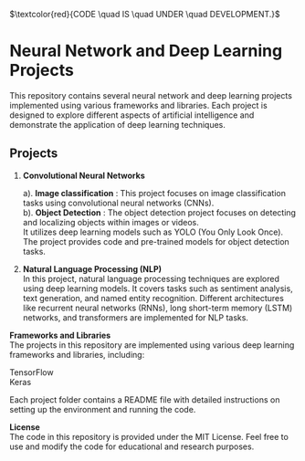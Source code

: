 $\textcolor{red}{CODE \quad IS \quad UNDER \quad DEVELOPMENT.}$

# Neural Network and Deep Learning Projects 
This repository contains several neural network and deep learning projects implemented using various frameworks and libraries. Each project is designed to explore different aspects of artificial intelligence and demonstrate the application of deep learning techniques.

## Projects
1. **Convolutional Neural Networks**     

    a). **Image classification** : This project focuses on image classification tasks using convolutional neural networks (CNNs).  
    b). **Object Detection** : The object detection project focuses on detecting and localizing objects within images or videos.    
     It utilizes deep learning models such as YOLO (You Only Look Once). 
     The project provides code and pre-trained models for object detection tasks.

2. **Natural Language Processing (NLP)**      
In this project, natural language processing techniques are explored using deep learning models. 
It covers tasks such as sentiment analysis, text generation, and named entity recognition. 
Different architectures like recurrent neural networks (RNNs), long short-term memory (LSTM) networks, and transformers are implemented for NLP tasks.


**Frameworks and Libraries**     
The projects in this repository are implemented using various deep learning frameworks and libraries, including:

TensorFlow    
Keras

Each project folder contains a README file with detailed instructions on setting up the environment and running the code.

**License**    
The code in this repository is provided under the MIT License. Feel free to use and modify the code for educational and research purposes.
